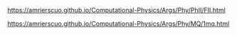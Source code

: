 
https://amrierscuo.github.io/Computational-Physics/Args/Phy/PhII/FII.html 

https://amrierscuo.github.io/Computational-Physics/Args/Phy/MQ/1mq.html
